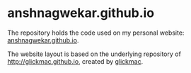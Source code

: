 # anshnagwekar.github.io

The repository holds the code used on my personal website: 
[anshnagwekar.github.io](http://anshnagwekar.github.io).

The website layout is based on the underlying repository of http://glickmac.github.io, created by [glickmac](https://github.com/glickmac/glickmac.github.io).
